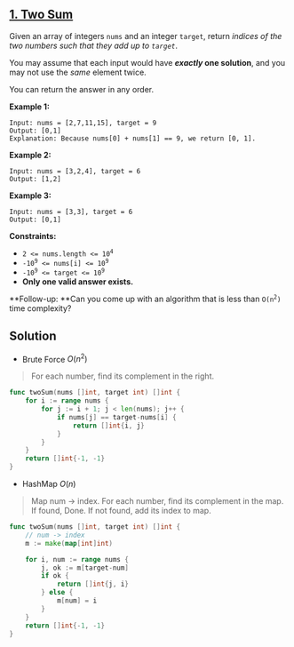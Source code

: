 ## [1. Two Sum](https://leetcode.com/problems/two-sum/)


Given an array of integers `nums` and an integer `target`, return _indices of the two numbers such that they add up to `target`_.

You may assume that each input would have **_exactly_ one solution**, and you may not use the _same_ element twice.

You can return the answer in any order.

**Example 1:**

```
Input: nums = [2,7,11,15], target = 9
Output: [0,1]
Explanation: Because nums[0] + nums[1] == 9, we return [0, 1].
```

**Example 2:**

```
Input: nums = [3,2,4], target = 6
Output: [1,2]
```

**Example 3:**

```
Input: nums = [3,3], target = 6
Output: [0,1]
```

**Constraints:**

- <code>2 <= nums.length <= 10<sup>4</sup></code>
- <code>-10<sup>9</sup> <= nums[i] <= 10<sup>9</sup></code>
- <code>-10<sup>9</sup> <= target <= 10<sup>9</sup></code>
- **Only one valid answer exists.**

**Follow-up: **Can you come up with an algorithm that is less than <code>O(n<sup>2</sup>) </code>time complexity?



## Solution

- Brute Force $O(n^2)$ 

> For each number, find its complement in the right.

```go
func twoSum(nums []int, target int) []int {
    for i := range nums {
        for j := i + 1; j < len(nums); j++ {
            if nums[j] == target-nums[i] {
                return []int{i, j}
            }
        }
    }
    return []int{-1, -1}
}
```

- HashMap $O(n)$ 

> Map num -> index.
> For each number, find its complement in the map. If found, Done. If not found, add its index to map.

```go
func twoSum(nums []int, target int) []int {
	// num -> index
	m := make(map[int]int)

	for i, num := range nums {
		j, ok := m[target-num]
		if ok {
			return []int{j, i}
		} else {
			m[num] = i
		}
	}
	return []int{-1, -1}
}
```

